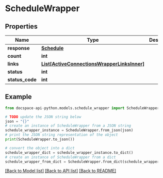 # ScheduleWrapper

## Properties

Name | Type | Description | Notes
------------ | ------------- | ------------- | -------------
**response** | [**Schedule**](Schedule.md) |  | [optional] 
**count** | **int** |  | [optional] 
**links** | [**List[ActiveConnectionsWrapperLinksInner]**](ActiveConnectionsWrapperLinksInner.md) |  | [optional] 
**status** | **int** |  | [optional] 
**status_code** | **int** |  | [optional] 

## Example

```python
from docspace-api-python.models.schedule_wrapper import ScheduleWrapper

# TODO update the JSON string below
json = "{}"
# create an instance of ScheduleWrapper from a JSON string
schedule_wrapper_instance = ScheduleWrapper.from_json(json)
# print the JSON string representation of the object
print(ScheduleWrapper.to_json())

# convert the object into a dict
schedule_wrapper_dict = schedule_wrapper_instance.to_dict()
# create an instance of ScheduleWrapper from a dict
schedule_wrapper_from_dict = ScheduleWrapper.from_dict(schedule_wrapper_dict)
```
[[Back to Model list]](../README.md#documentation-for-models) [[Back to API list]](../README.md#documentation-for-api-endpoints) [[Back to README]](../README.md)


